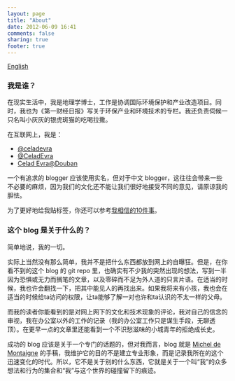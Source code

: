 ```yaml
---
layout: page
title: "About"
date: 2012-06-09 16:41
comments: false
sharing: true
footer: true
---
```


[English](index-en.html)

### 我是谁？

在现实生活中，我是地理学博士，工作是协调国际环境保护和产业改造项目。同时，我也为《第一财经日报》写关于环保产业和环境技术的专栏。我还负责伺候一只名叫小灰灰的银虎斑猫的吃喝拉撒。

在互联网上，我是：

* [@celadevra](https://twitter.com/#!/celadevra)
* [@CeladEvra](http://www.weibo.com/celadevra)
* [Celad Evra@Douban](http://www.douban.com/people/celadevra/)

一个有追求的 blogger 应该使用实名，但对于中文 blogger，这往往会带来一些不必要的麻烦，因为我们的文化还不能让我们很好地接受不同的意见，请原谅我的胆怯。

为了更好地给我贴标签，你还可以参考[我相信的10件事](ten-things-i-believe)。

### 这个 blog 是关于什么的？

简单地说，我的一切。

实际上当然没有那么简单，我并不是把什么东西都放到网上的自曝狂。但是，在你看不到的这个 blog 的 git repo 里，也确实有不少我的突然出现的想法，写到一半因为恐惧或无力而搁笔的文章，以及零碎而不足为外人道的只言片语。在适当的时候，我也许会翻找一下，把其中能见人的再找出来。如果我将来有小孩，我也会在适当的时候给ta访问的权限，让ta能够了解一对也许和ta认识的不太一样的父母。

而我的读者你能看到的是对网上网下的文化和技术现象的评论，我对自己的信念的审视，我在办公室以外的工作的记录（我的办公室工作只是谋生手段，无聊透顶）。在更早一点的文章里还能看到一个不识愁滋味的小城青年的拒绝成长史。

成功的 blog 应该是关于一个专门的话题的，但对我而言，blog 就是 [Michel de Montaigne](http://oregonstate.edu/instruct/phl302/texts/montaigne/m-essays_contents.html) 的手稿，我维护它的目的不是建立专业形象，而是记录我所在的这个迅速变化的时代。所以，它不是关于别的什么东西，它就是关于一个叫“我”的众多想法和行为的集合和“我”与这个世界的碰撞留下的痕迹。

